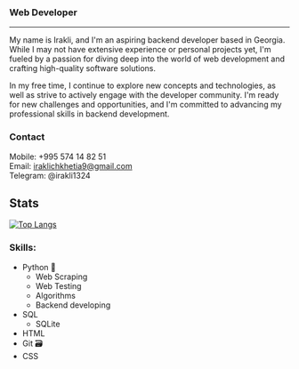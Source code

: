 ### Web Developer
---
My name is Irakli, and I'm an aspiring backend developer based in Georgia. While I may not have extensive experience or personal projects yet, I'm fueled by a passion for diving deep into the world of web development and crafting high-quality software solutions.

In my free time, I continue to explore new concepts and technologies, as well as strive to actively engage with the developer community. I'm ready for new challenges and opportunities, and I'm committed to advancing my professional skills in backend development.

### Contact
Mobile: +995 574 14 82 51
<br>
Email: iraklichkhetia9@gmail.com
<br>
Telegram: @irakli1324
<br>

## Stats

[![Top Langs](https://github-readme-stats.vercel.app/api/top-langs/?username=Irakli132)](https://github.com/Irakli132/github-readme-stats)

### Skills:
* Python 🐍
    * Web Scraping
    * Web Testing
    * Algorithms
    * Backend developing 
* SQL
    * SQLite
* HTML
* Git 🗃️
* CSS

